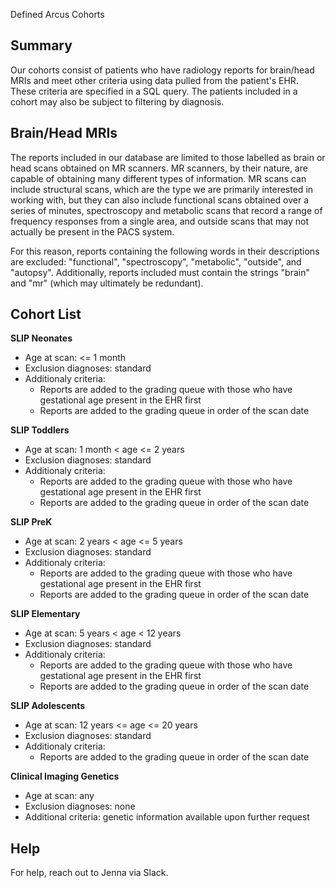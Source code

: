 Defined Arcus Cohorts

## Summary

Our cohorts consist of patients who have radiology reports for brain/head MRIs and meet other criteria using data pulled from the patient's EHR. These criteria are specified in a SQL query. The patients included in a cohort may also be subject to filtering by diagnosis.

## Brain/Head MRIs

The reports included in our database are limited to those labelled as brain or head scans obtained on MR scanners. MR scanners, by their nature, are capable of obtaining many different types of information. MR scans can include structural scans, which are the type we are primarily interested in working with, but they can also include functional scans obtained over a series of minutes, spectroscopy and metabolic scans that record a range of frequency responses from a single area, and outside scans that may not actually be present in the PACS system.

For this reason, reports containing the following words in their descriptions are excluded: "functional", "spectroscopy", "metabolic", "outside", and "autopsy". Additionally, reports included must contain the strings "brain" and "mr" (which may ultimately be redundant).

## Cohort List

**SLIP Neonates**
- Age at scan: <= 1 month
- Exclusion diagnoses: standard
- Additionaly criteria:
    - Reports are added to the grading queue with those who have gestational age present in the EHR first
    - Reports are added to the grading queue in order of the scan date

**SLIP Toddlers**
- Age at scan: 1 month < age <= 2 years 
- Exclusion diagnoses: standard
- Additionaly criteria:
    - Reports are added to the grading queue with those who have gestational age present in the EHR first
    - Reports are added to the grading queue in order of the scan date


**SLIP PreK**
- Age at scan: 2 years < age <= 5 years
- Exclusion diagnoses: standard
- Additionaly criteria:
    - Reports are added to the grading queue with those who have gestational age present in the EHR first
    - Reports are added to the grading queue in order of the scan date


**SLIP Elementary**
- Age at scan: 5 years < age < 12 years
- Exclusion diagnoses: standard
- Additionaly criteria:
    - Reports are added to the grading queue with those who have gestational age present in the EHR first
    - Reports are added to the grading queue in order of the scan date


**SLIP Adolescents**
- Age at scan: 12 years <= age <= 20 years
- Exclusion diagnoses: standard
- Additionaly criteria:
    - Reports are added to the grading queue in order of the scan date


**Clinical Imaging Genetics**
- Age at scan: any
- Exclusion diagnoses: none 
- Additional criteria: genetic information available upon further request

## Help

For help, reach out to Jenna via Slack. 

